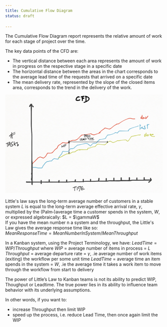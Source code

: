 ```yaml
---
title: Cumulative Flow Diagram
status: draft

---
```



<!-- BEGIN_SUMMARY -->
The Cumulative Flow Diagram report represents the relative amount of work for each stage of project over the time.
<!-- END_SUMMARY -->

The key data points of the CFD are:

* The vertical distance between each area represents the amount of work in progress on the respective stage in a specific date
* The horizontal distance between the areas in the chart corresponds to the average lead time of the requests that arrived on a specific date
* The mean delivery rate, represented by the slope of the closed items area, corresponds to the trend in the delivery of the work.

![](figure/CFD.PNG)

Little's law says the long-term average number of customers in a stable system $L$ is equal to the long-term average effective arrival rate, $\gamma$, multiplied by the (Palm‑)average time a customer spends in the system, $W$, or expressed algebraically: 
$L = $\gammaW$  
If you have the mean number n a system and the throughput, the Little's Law gives the average response time like so:  
$MeanResponseTime = MeanNumberInSystem / MeanThroughput$

In a Kanban system, using the Project Terminology, we have:
$LeadTime = WIP / Throughput$ where
$WIP$ = average number of items in process = $L$
$Throughput$ = average departure rate = $\gamma$, .ie average number of work items (exiting) the workflow per some unit time
$LeadTime$ = average time an item spends in the system = $W$, .ie the average time it takes a work item to move through the workflow from start to delivery 

The power of Little’s Law to Kanban teams is not its ability to predict WIP, Thoughput or Leadtime. The true power lies in its ability to influence team behavior with its underlying assumptions. 

In other words, if you want to:
* increase Throughput then limit WIP
* speed up the process, i.e. reduce Lead Time, then once again limit the WIP

<!--
Sources
[](https://jazz.net/library/content/articles/insight/1.1.1.1/kanban-metrics/images/2.jpg)
[](http://static.kanbantool.com/seo-landing-page/kanban-presentation/cumulative-flow-chart7.png)
[](http://static.kanbantool.com/seo-landing-page/kanban-analytics-and-metrics/lead-cycle-time-diagram-kanban-tool-10.jpg)
[Agile Rambling - Tag Archives: metrics](http://agileramblings.com/tag/metrics-2/)
-->
